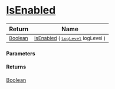 # [IsEnabled](./SimpleConsoleLogger--IsEnabled.md)



| Return | Name | 
| --- | --- | 
| <sub>[Boolean](https://docs.microsoft.com/en-us/dotnet/api/System.Boolean)</sub> | <sub>[IsEnabled](./SimpleConsoleLogger--IsEnabled.md) ( [`LogLevel`](https://docs.microsoft.com/en-us/dotnet/api/Microsoft.Extensions.Logging.LogLevel) logLevel )</sub> | 


#### Parameters

#### Returns
[Boolean](https://docs.microsoft.com/en-us/dotnet/api/System.Boolean)<br>
